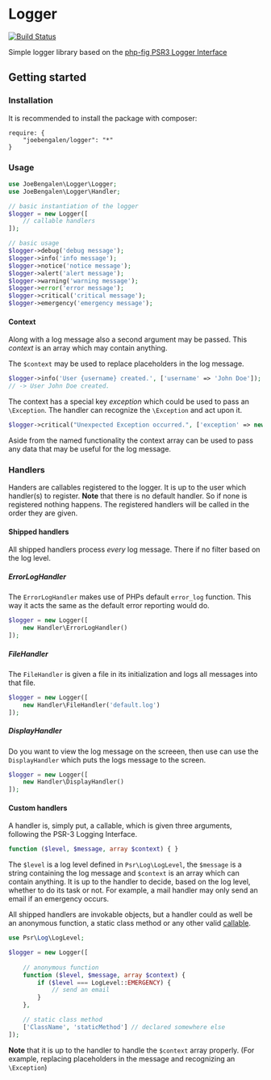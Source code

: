 # Logger 
[![Build Status](https://secure.travis-ci.org/JoeBengalen/Logger.png)](http://travis-ci.org/JoeBengalen/Logger)

Simple logger library based on the [php-fig PSR3 Logger Interface](https://github.com/php-fig/fig-standards/blob/master/accepted/PSR-3-logger-interface.md)

## Getting started

### Installation

It is recommended to install the package with composer:
```
require: {
    "joebengalen/logger": "*"
}
```

### Usage

```php
use JoeBengalen\Logger\Logger;
use JoeBengalen\Logger\Handler;

// basic instantiation of the logger
$logger = new Logger([
    // callable handlers
]);

// basic usage
$logger->debug('debug message');
$logger->info('info message');
$logger->notice('notice message');
$logger->alert('alert message');
$logger->warning('warning message');
$logger->error('error message');
$logger->critical('critical message');
$logger->emergency('emergency message');
```

#### Context

Along with a log message also a second argument may be passed. This *context* is an array which may contain anything.

The ```$context``` may be used to replace placeholders in the log message.
```php
$logger->info('User {username} created.', ['username' => 'John Doe']);
// -> User John Doe created.
```

The context has a special key *exception* which could be used to pass an ```\Exception```. The handler can recognize the ```\Exception``` and act upon it.
```php
$logger->critical("Unexpected Exception occurred.", ['exception' => new \Exception('Something went horribly wrong :(')]);
```

Aside from the named functionality the context array can be used to pass any data that may be useful for the log message.

### Handlers

Handers are callables registered to the logger. It is up to the user which handler(s) to register. **Note** that there is no default handler. So if none is registered nothing happens. The registered handlers will be called in the order they are given.

#### Shipped handlers
All shipped handlers process *every* log message. There if no filter based on the log level.

##### ErrorLogHandler
The ```ErrorLogHandler``` makes use of PHPs default ```error_log``` function. This way it acts the same as the default error reporting would do.

```php
$logger = new Logger([
    new Handler\ErrorLogHandler()
]);
```

##### FileHandler
The ```FileHandler``` is given a file in its initialization and logs all messages into that file.

```php
$logger = new Logger([
    new Handler\FileHandler('default.log')
]);
```

##### DisplayHandler
Do you want to view the log message on the screeen, then use can use the ```DisplayHandler``` which puts the logs message to the screen.

```php
$logger = new Logger([
    new Handler\DisplayHandler()
]);
```

#### Custom handlers

A handler is, simply put, a callable, which is given three arguments, following the PSR-3 Logging Interface.
```php
function ($level, $message, array $context) { }
```

The ```$level``` is a log level defined in ```Psr\Log\LogLevel```, the ```$message``` is a string containing the log message and ```$context``` is an array which can contain anything. It is up to the handler to decide, based on the log level, whether to do its task or not. For example, a mail handler may only send an email if an emergency occurs.

All shipped handlers are invokable objects, but a handler could as well be an anonymous function, a static class method or any other valid [callable](http://php.net/manual/en/language.types.callable.php).

```php
use Psr\Log\LogLevel;

$logger = new Logger([
    
    // anonymous function
    function ($level, $message, array $context) {
        if ($level === LogLevel::EMERGENCY) {
            // send an email
        }
    },

    // static class method
    ['ClassName', 'staticMethod'] // declared somewhere else
]);
```

**Note** that it is up to the handler to handle the ```$context``` array properly. (For example, replacing placeholders in the message and recognizing an ```\Exception```)
